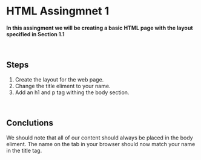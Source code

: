 # HTML Assingmnet 1

**In this assingment we will be creating a basic HTML page with the layout specified in Section 1.1**

<br>

## Steps

1. Create the layout for the web page.
2. Change the title eliment to your name.
3. Add an h1 and p tag withing the body section. 

<br>

## Conclutions

We should note that all of our content should always be placed in the body eliment. The name on the tab in your browser should now match your name in the title tag.
